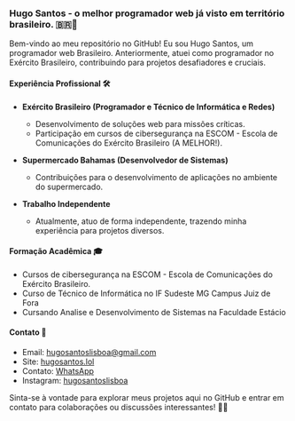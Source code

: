 ### Hugo Santos - o melhor programador web já visto em território brasileiro. 🇧🇷🚀

Bem-vindo ao meu repositório no GitHub! Eu sou Hugo Santos, um programador web Brasileiro. Anteriormente, atuei como programador no Exército Brasileiro, contribuindo para projetos desafiadores e cruciais.

#### Experiência Profissional 🛠️

- **Exército Brasileiro (Programador e Técnico de Informática e Redes)**
  - Desenvolvimento de soluções web para missões críticas.
  - Participação em cursos de cibersegurança na ESCOM - Escola de Comunicações do Exército Brasileiro (A MELHOR!).

- **Supermercado Bahamas (Desenvolvedor de Sistemas)**
  - Contribuições para o desenvolvimento de aplicações no ambiente do supermercado.

- **Trabalho Independente**
  - Atualmente, atuo de forma independente, trazendo minha experiência para projetos diversos.

#### Formação Acadêmica 🎓

- Cursos de cibersegurança na ESCOM - Escola de Comunicações do Exército Brasileiro.
- Curso de Técnico de Informática no IF Sudeste MG Campus Juiz de Fora
- Cursando Analise e Desenvolvimento de Sistemas na Faculdade Estácio

#### Contato 📧

- Email: hugosantoslisboa@gmail.com
- Site: [hugosantos.lol](https://www.hugosantos.lol)
- Contato: [WhatsApp](https://wa.me/5532999729896)
- Instagram: [hugosantoslisboa](https://instagram.com/hugosantoslisboa)

Sinta-se à vontade para explorar meus projetos aqui no GitHub e entrar em contato para colaborações ou discussões interessantes! 👨‍💻

